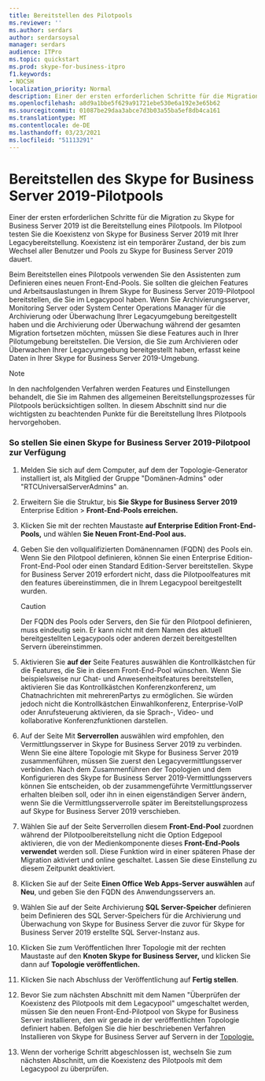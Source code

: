 ```yaml
---
title: Bereitstellen des Pilotpools
ms.reviewer: ''
ms.author: serdars
author: serdarsoysal
manager: serdars
audience: ITPro
ms.topic: quickstart
ms.prod: skype-for-business-itpro
f1.keywords:
- NOCSH
localization_priority: Normal
description: Einer der ersten erforderlichen Schritte für die Migration zu Skype for Business Server 2019 ist die Bereitstellung eines Pilotpools. Im Pilotpool testen Sie die Koexistenz von Skype for Business Server 2019 mit Ihrer Legacybereitstellung. Koexistenz ist ein temporärer Zustand, der bis zum Wechsel aller Benutzer und Pools zu Skype for Business Server 2019 dauert.
ms.openlocfilehash: a8d9a1bbe5f629a91721ebe530e6a192e3e65b62
ms.sourcegitcommit: 01087be29daa3abce7d3b03a55ba5ef8db4ca161
ms.translationtype: MT
ms.contentlocale: de-DE
ms.lasthandoff: 03/23/2021
ms.locfileid: "51113291"
---
```

# <a name="deploy-skype-for-business-server-2019-pilot-pool"></a>Bereitstellen des Skype for Business Server 2019-Pilotpools

Einer der ersten erforderlichen Schritte für die Migration zu Skype for Business Server 2019 ist die Bereitstellung eines Pilotpools. Im Pilotpool testen Sie die Koexistenz von Skype for Business Server 2019 mit Ihrer Legacybereitstellung. Koexistenz ist ein temporärer Zustand, der bis zum Wechsel aller Benutzer und Pools zu Skype for Business Server 2019 dauert. 
  
Beim Bereitstellen eines Pilotpools verwenden Sie den Assistenten zum Definieren eines neuen Front-End-Pools. Sie sollten die gleichen Features und Arbeitsauslastungen in Ihrem Skype for Business Server 2019-Pilotpool bereitstellen, die Sie im Legacypool haben. Wenn Sie Archivierungsserver, Monitoring Server oder System Center Operations Manager für die Archivierung oder Überwachung Ihrer Legacyumgebung bereitgestellt haben und die Archivierung oder Überwachung während der gesamten Migration fortsetzen möchten, müssen Sie diese Features auch in Ihrer Pilotumgebung bereitstellen. Die Version, die Sie zum Archivieren oder Überwachen Ihrer Legacyumgebung bereitgestellt haben, erfasst keine Daten in Ihrer Skype for Business Server 2019-Umgebung. 
  
> [!NOTE]
> In den nachfolgenden Verfahren werden Features und Einstellungen behandelt, die Sie im Rahmen des allgemeinen Bereitstellungsprozesses für Pilotpools berücksichtigen sollten. In diesem Abschnitt sind nur die wichtigsten zu beachtenden Punkte für die Bereitstellung Ihres Pilotpools hervorgehoben. <!-- For detailed steps, refer to the 
 [Deploying Skype for Business Server 2019](../deployment/deploying-lync-server-2013/deploying-lync-server-2013.md) deployment guide.  -->
  
### <a name="to-deploy-a-skype-for-business-server-2019-pilot-pool"></a>So stellen Sie einen Skype for Business Server 2019-Pilotpool zur Verfügung

1. Melden Sie sich auf dem Computer, auf dem der Topologie-Generator installiert ist, als Mitglied der Gruppe "Domänen-Admins" oder "RTCUniversalServerAdmins" an.
    
2. Erweitern Sie die Struktur, bis **Sie Skype for Business Server 2019** Enterprise Edition  >  **Front-End-Pools erreichen.**
    
3. Klicken Sie mit der rechten Maustaste **auf Enterprise Edition Front-End-Pools,** und wählen **Sie Neuen Front-End-Pool aus.**
  
4. Geben Sie den vollqualifizierten Domänennamen (FQDN) des Pools ein. Wenn Sie den Pilotpool definieren, können Sie einen Enterprise Edition-Front-End-Pool oder einen Standard Edition-Server bereitstellen. Skype for Business Server 2019 erfordert nicht, dass die Pilotpoolfeatures mit den features übereinstimmen, die in Ihrem Legacypool bereitgestellt wurden.
    
    > [!CAUTION]
    > Der FQDN des Pools oder Servers, den Sie für den Pilotpool definieren, muss eindeutig sein. Er kann nicht mit dem Namen des aktuell bereitgestellten Legacypools oder anderen derzeit bereitgestellten Servern übereinstimmen. 
  
5. Aktivieren Sie **auf der** Seite Features auswählen die Kontrollkästchen für die Features, die Sie in diesem Front-End-Pool wünschen. Wenn Sie beispielsweise nur Chat- und Anwesenheitsfeatures bereitstellen, aktivieren Sie das Kontrollkästchen Konferenzkonferenz, um Chatnachrichten mit mehrerenPartys zu ermöglichen. Sie würden jedoch nicht die Kontrollkästchen Einwahlkonferenz, Enterprise-VoIP oder Anrufsteuerung aktivieren, da sie Sprach-, Video- und kollaborative Konferenzfunktionen darstellen. <!-- For additional information on selecting features, see 
 [Define and configure a Front End pool or Standard Edition server in Skype for Business Server 2019](../deployment/deploying-lync-server-2013/define-and-configure-a-front-end-pool-or-standard-edition-server.md) in the Deployment documentation.  -->
  
6. Auf der Seite Mit **Serverrollen** auswählen wird empfohlen, den Vermittlungsserver in Skype for Business Server 2019 zu verbinden. Wenn Sie eine ältere Topologie mit Skype for Business Server 2019 zusammenführen, müssen Sie zuerst den Legacyvermittlungsserver verbinden. Nach dem Zusammenführen der Topologien und dem Konfigurieren des Skype for Business Server 2019-Vermittlungsservers können Sie entscheiden, ob der zusammengeführte Vermittlungsserver erhalten bleiben soll, oder ihn in einen eigenständigen Server ändern, wenn Sie die Vermittlungsserverrolle später im Bereitstellungsprozess auf Skype for Business Server 2019 verschieben. 
   
7. Wählen Sie auf der Seite Serverrollen diesem **Front-End-Pool** zuordnen während der Pilotpoolbereitstellung nicht die Option Edgepool aktivieren, die von der Medienkomponente dieses  **Front-End-Pools verwendet** werden soll. Diese Funktion wird in einer späteren Phase der Migration aktiviert und online geschaltet. Lassen Sie diese Einstellung zu diesem Zeitpunkt deaktiviert. 
  
8. Klicken Sie auf der Seite **Einen Office Web Apps-Server auswählen** auf **Neu**, und geben Sie den FQDN des Anwendungsservers an.
  
9. Wählen Sie auf der Seite Archivierung **SQL Server-Speicher** definieren beim Definieren des SQL Server-Speichers für die Archivierung und Überwachung von Skype for Business Server die zuvor für Skype for Business Server 2019 erstellte SQL Server-Instanz aus. 
  
10. Klicken Sie zum Veröffentlichen Ihrer Topologie mit der rechten Maustaste auf den **Knoten Skype for Business Server,** und klicken Sie dann auf **Topologie veröffentlichen.**
  
11. Klicken Sie nach Abschluss der Veröffentlichung auf **Fertig stellen**.

12. Bevor Sie zum nächsten Abschnitt mit dem Namen "Überprüfen der Koexistenz des Pilotpools mit dem Legacypool" umgeschaltet werden, müssen Sie den neuen Front-End-Pilotpool von Skype for Business Server installieren, den wir gerade in der veröffentlichten Topologie definiert haben. Befolgen Sie die hier beschriebenen Verfahren Installieren von Skype for Business Server auf Servern in der [Topologie.](../../SfbServer/deploy/install/install-skype-for-business-server.md)

13. Wenn der vorherige Schritt abgeschlossen ist, wechseln Sie zum nächsten Abschnitt, um die Koexistenz des Pilotpools mit dem Legacypool zu überprüfen.
    
<!-- To install a local copy of the configuration store and start the required services, see 
[Setting up Front End Servers and Front End pools for Skype for Business Server 2019](../deployment/deploying-lync-server-2013/setting-up-front-end-servers-and-front-end-pools.md) in the Deployment documentation.  -->
